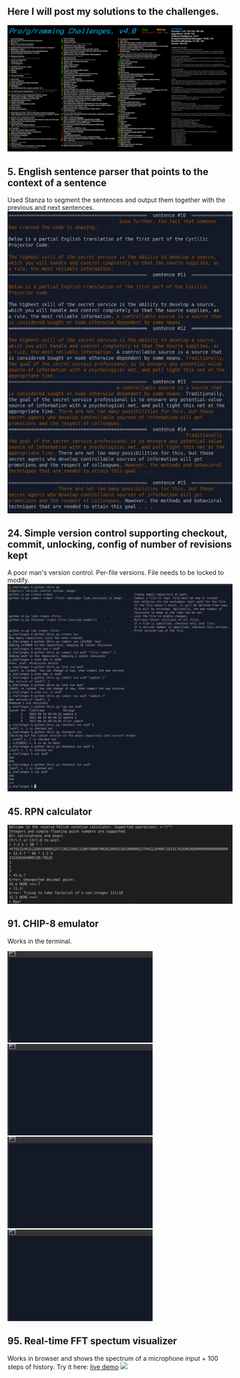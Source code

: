 ## Here I will post my solutions to the challenges.
![All challenges](challenges.png)

## 5. English sentence parser that points to the context of a sentence
Used Stanza to segment the sentences and output them together with the previous and next sentences.
![](5/example.png)

## 24. Simple version control supporting checkout, commit, unlocking, config of number of revisions kept
A poor man's version control. Per-file versions. File needs to be locked to modify.
![](24/example.png)

## 45. RPN calculator
![](45/example.png)

## 91. CHIP-8 emulator
Works in the terminal.

![](91/snake.gif) ![](91/slippery_slope.gif) ![](91/breakout.gif) ![](91/glitch_ghost.gif)

## 95. Real-time FFT spectum visualizer
Works in browser and shows the spectrum of a microphone input + 100 steps of history.
Try it here: [live demo](https://sorrge.github.io/fft_visualizer.html)
![](95/capture.gif)
